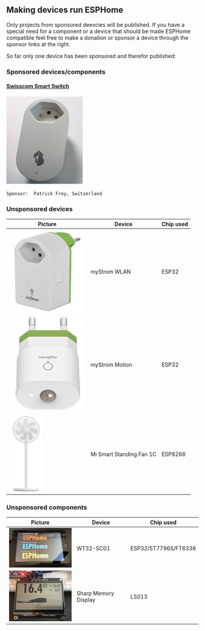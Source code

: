 ## Making devices run ESPHome

Only projects from sponsored deevcies will be published. If you have a special need for a component or a device that should be made ESPHome compatible feel free to make a donation or sponsor a device through the sponsor links at the right.

So far only one device has been sponsored and therefor published:

### Sponsored devices/components

#### [Swisscom Smart Switch](devices/swisscom_lcs1/)

![Swisscom Smart Switch](images/Swisscom_Smart_Switch.jpg)

    Sponsor:  Patrick Frey, Switzerland

### Unsponsored devices

|Picture |Device |Chip used |
|--------|-------|----------|
|![myStrom WLAN Switch](images/myStrom_WLAN.jpg)|myStrom WLAN | ESP32 |
|![myStrom Motion](images/myStrom_Motion.png)|myStrom Motion | ESP32 |
|![Mi Smart Fan](images/mi_smart_standing_fan.jpg)|Mi Smart Standing Fan 1C | ESP8266 |

### Unsponsored components

|Picture |Device |Chip used |
|--------|-------|----------|
|![WT32-SC01](images/wt32-sc01.jpeg)|WT32-SC01 | ESP32/ST7796S/FT6336 |
|![LS013](images/sharp_memory.jpg)|Sharp Memory Display | LS013 |
